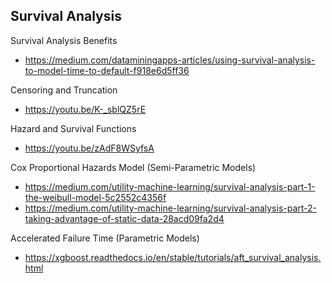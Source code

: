 ## Survival Analysis

Survival Analysis Benefits
- https://medium.com/dataminingapps-articles/using-survival-analysis-to-model-time-to-default-f918e6d5ff36

Censoring and Truncation
- https://youtu.be/K-_sblQZ5rE

Hazard and Survival Functions
- https://youtu.be/zAdF8WSyfsA

Cox Proportional Hazards Model (Semi-Parametric Models)
- https://medium.com/utility-machine-learning/survival-analysis-part-1-the-weibull-model-5c2552c4356f
- https://medium.com/utility-machine-learning/survival-analysis-part-2-taking-advantage-of-static-data-28acd09fa2d4

Accelerated Failure Time (Parametric Models)
- https://xgboost.readthedocs.io/en/stable/tutorials/aft_survival_analysis.html
